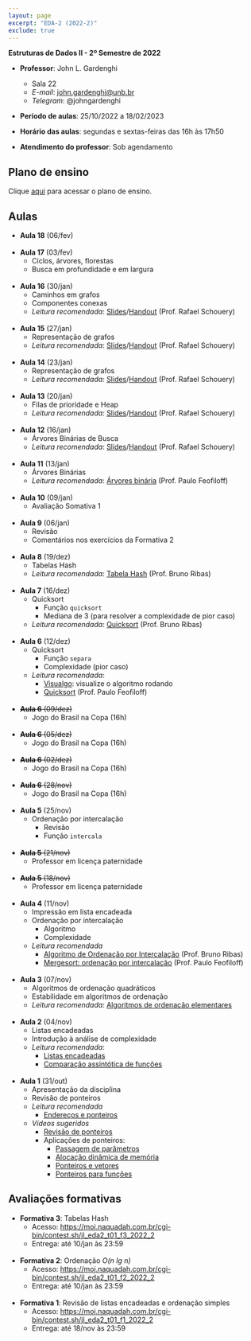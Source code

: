 ```yaml
---
layout: page
excerpt: "EDA-2 (2022-2)"
exclude: true
---
```


**Estruturas de Dados II - 2º Semestre de 2022**

* **Professor**: John L. Gardenghi
  + Sala 22
  + *E-mail*: john.gardenghi@unb.br
  + *Telegram*: @johngardenghi

* **Período de aulas**: 25/10/2022 a 18/02/2023
* **Horário das aulas**: segundas e sextas-feiras das 16h às 17h50
* **Atendimento do professor**: Sob agendamento

## Plano de ensino

Clique <a href="plano_eda2_22_2.pdf" target="_blank">aqui</a> para acessar o plano de ensino.

## Aulas

* **Aula 18** (06/fev)
<br><br>
* **Aula 17** (03/fev)
  + Ciclos, árvores, florestas
  + Busca em profundidade e em largura
<br><br>
* **Aula 16** (30/jan)
  + Caminhos em grafos
  + Componentes conexas
  + *Leitura recomendada*: <a href="https://www.ic.unicamp.br/~rafael/cursos/2s2019/mc202/slides/unidade27-grafos-percursos.pdf" target="_blank">Slides</a>/<a href="https://www.ic.unicamp.br/~rafael/cursos/2s2019/mc202/slides/unidade27-grafos-percursos-handout.pdf" target="_blank">Handout</a> (Prof. Rafael Schouery)
<br><br>
* **Aula 15** (27/jan)
  + Representação de grafos
  + *Leitura recomendada*: <a href="https://www.ic.unicamp.br/~rafael/cursos/2s2019/mc202/slides/unidade26-grafos-estrutura.pdf" target="_blank">Slides</a>/<a href="https://www.ic.unicamp.br/~rafael/cursos/2s2019/mc202/slides/unidade26-grafos-estrutura-handout.pdf" target="_blank">Handout</a> (Prof. Rafael Schouery)
<br><br>
* **Aula 14** (23/jan)
  + Representação de grafos
  + *Leitura recomendada*: <a href="https://www.ic.unicamp.br/~rafael/cursos/2s2019/mc202/slides/unidade26-grafos-estrutura.pdf" target="_blank">Slides</a>/<a href="https://www.ic.unicamp.br/~rafael/cursos/2s2019/mc202/slides/unidade26-grafos-estrutura-handout.pdf" target="_blank">Handout</a> (Prof. Rafael Schouery)
<br><br>
* **Aula 13** (20/jan)
  + Filas de prioridade e Heap
  + *Leitura recomendada*: <a href="https://www.ic.unicamp.br/~rafael/cursos/2s2019/mc202/slides/unidade21-fila-prioridade.pdf" target="_blank">Slides</a>/<a href="https://www.ic.unicamp.br/~rafael/cursos/2s2019/mc202/slides/unidade21-fila-prioridade-handout.pdf" target="_blank">Handout</a> (Prof. Rafael Schouery)
<br><br>
* **Aula 12** (16/jan)
  + Árvores Binárias de Busca
  + *Leitura recomendada*: <a href="https://www.ic.unicamp.br/~rafael/cursos/2s2019/mc202/slides/unidade18-arvores-busca.pdf" target="_blank">Slides</a>/<a href="https://www.ic.unicamp.br/~rafael/cursos/2s2019/mc202/slides/unidade18-arvores-busca-handout.pdf" target="_blank">Handout</a> (Prof. Rafael Schouery)
<br><br>
* **Aula 11** (13/jan)
  + Árvores Binárias
  + *Leitura recomendada*: <a href="https://www.ime.usp.br/~pf/algoritmos/aulas/bint.html" target="_blank">Árvores binária</a> (Prof. Paulo Feofiloff)
<br><br>
* **Aula 10** (09/jan)
  + Avaliação Somativa 1
<br><br>
* **Aula 9** (06/jan)
  + Revisão
  + Comentários nos exercícios da Formativa 2
<br><br>
* **Aula 8** (19/dez)
  + Tabelas Hash
  + *Leitura recomendada*: <a href="https://www.brunoribas.com.br/eda2/2022-1/apostila/hashtable.html" target="_blank">Tabela Hash</a> (Prof. Bruno Ribas)
<br><br>
* **Aula 7** (16/dez)
  + Quicksort
    + Função `quicksort`
    + Mediana de 3 (para resolver a complexidade de pior caso)
  + *Leitura recomendada*: <a href="https://www.brunoribas.com.br/eda2/2022-1/apostila/quicksort.html" target="_blank">Quicksort</a> (Prof. Bruno Ribas)
<br><br>
* **Aula 6** (12/dez)
  + Quicksort
    + Função `separa`
    + Complexidade (pior caso)
  + *Leitura recomendada*:
    + <a href="https://visualgo.net/en/sorting" target="_blank">Visualgo</a>: visualize o algoritmo rodando
    + <a href="https://www.ime.usp.br/~pf/algoritmos/aulas/quick.html" target="_blank">Quicksort</a> (Prof. Paulo Feofiloff)
<br><br>
* ~~**Aula 6** (09/dez)~~
  + Jogo do Brasil na Copa (16h)
<br><br>
* ~~**Aula 6** (05/dez)~~
  + Jogo do Brasil na Copa (16h)
<br><br>
* ~~**Aula 6** (02/dez)~~
  + Jogo do Brasil na Copa (16h)
<br><br>
* ~~**Aula 6** (28/nov)~~
  + Jogo do Brasil na Copa (16h)
<br><br>
* **Aula 5** (25/nov)
  + Ordenação por intercalação
    + Revisão
    + Função `intercala`
<br><br>
* ~~**Aula 5** (21/nov)~~
  + Professor em licença paternidade
<br><br>
* ~~**Aula 5** (18/nov)~~
  + Professor em licença paternidade
<br><br>
* **Aula 4** (11/nov)
  + Impressão em lista encadeada
  + Ordenação por intercalação
    + Algoritmo
    + Complexidade
  + *Leitura recomendada*
    + <a href="https://www.brunoribas.com.br/eda2/2022-1/apostila/mergesort.html" target="_blank">Algoritmo de Ordenação por Intercalação</a> (Prof. Bruno Ribas)
    + <a href="https://www.ime.usp.br/~pf/algoritmos/aulas/mrgsrt.html" target="_blank">Mergesort: ordenação por intercalação</a> (Prof. Paulo Feofiloff)
<br><br>
* **Aula 3** (07/nov)
  + Algoritmos de ordenação quadráticos
  + Estabilidade em algoritmos de ordenação
  + *Leitura recomendada*: <a href="https://www.ime.usp.br/~pf/algoritmos/aulas/ordena.html" target="_blank">Algoritmos de ordenação elementares</a>
<br><br>
* **Aula 2** (04/nov)
  + Listas encadeadas
  + Introdução à análise de complexidade
  + *Leitura recomendada*:
    + <a href="https://www.ime.usp.br/~pf/algoritmos/aulas/lista.html" target="_blank">Listas encadeadas</a>
    + <a href="https://www.ime.usp.br/~pf/analise_de_algoritmos/aulas/Oh.html" target="_blank">Comparação assintótica de funções</a>
<br><br>
* **Aula 1** (31/out)
  + Apresentação da disciplina
  + Revisão de ponteiros
  + *Leitura recomendada*
    + <a href="https://www.ime.usp.br/~pf/algoritmos/aulas/pont.html" target="_blank">Endereços e ponteiros</a>
  + *Vídeos sugeridos*
    + <a href="https://youtu.be/r3ooCq07dOA" target="_blank">Revisão de ponteiros</a>
    + Aplicações de ponteiros:
      + <a href="https://web.microsoftstream.com/video/0b127270-4078-465c-96e9-c0b60b84a2ec" target="_blank">Passagem de parâmetros</a>
      + <a href="https://web.microsoftstream.com/video/d13206d2-ad31-4343-9515-8b7a075314da" target="_blank">Alocação dinâmica de memória</a>
      + <a href="https://web.microsoftstream.com/video/24a54429-1540-4d47-b5b1-f75a035d2f57" target="_blank">Ponteiros e vetores</a>
      + <a href="https://web.microsoftstream.com/video/3fa477cc-bd11-47ca-ba8c-ee7e5ba470f5" target="_blank">Ponteiros para funções</a>

## Avaliações formativas

+ **Formativa 3**: Tabelas Hash
  + Acesso: <a href="https://moj.naquadah.com.br/cgi-bin/contest.sh/jl_eda2_t01_f3_2022_2" target="_blank">https://moj.naquadah.com.br/cgi-bin/contest.sh/jl_eda2_t01_f3_2022_2</a>
  + Entrega: até 10/jan às 23:59
<br><br>
+ **Formativa 2**: Ordenação *O(n lg n)*
  + Acesso: <a href="https://moj.naquadah.com.br/cgi-bin/contest.sh/jl_eda2_t01_f2_2022_2" target="_blank">https://moj.naquadah.com.br/cgi-bin/contest.sh/jl_eda2_t01_f2_2022_2</a>
  + Entrega: até 10/jan às 23:59
<br><br>
+ **Formativa 1**: Revisão de listas encadeadas e ordenação simples
  + Acesso: <a href="https://moj.naquadah.com.br/cgi-bin/contest.sh/jl_eda2_t01_f1_2022_2" target="_blank">https://moj.naquadah.com.br/cgi-bin/contest.sh/jl_eda2_t01_f1_2022_2</a>
  + Entrega: até 18/nov às 23:59